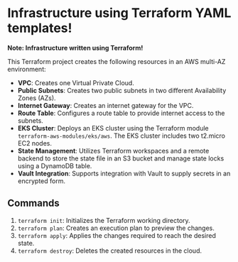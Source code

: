 # Infrastructure using Terraform YAML templates!

**Note: Infrastructure written using Terraform!**

This Terraform project creates the following resources in an AWS multi-AZ environment:

- **VPC**: Creates one Virtual Private Cloud.
- **Public Subnets**: Creates two public subnets in two different Availability Zones (AZs).
- **Internet Gateway**: Creates an internet gateway for the VPC.
- **Route Table**: Configures a route table to provide internet access to the subnets.
- **EKS Cluster**: Deploys an EKS cluster using the Terraform module `terraform-aws-modules/eks/aws`. The EKS cluster includes two t2.micro EC2 nodes.
- **State Management**: Utilizes Terraform workspaces and a remote backend to store the state file in an S3 bucket and manage state locks using a DynamoDB table.
- **Vault Integration**: Supports integration with Vault to supply secrets in an encrypted form.

## Commands

1. `terraform init`: Initializes the Terraform working directory.
2. `terraform plan`: Creates an execution plan to preview the changes.
3. `terraform apply`: Applies the changes required to reach the desired state.
4. `terraform destroy`: Deletes the created resources in the cloud.
